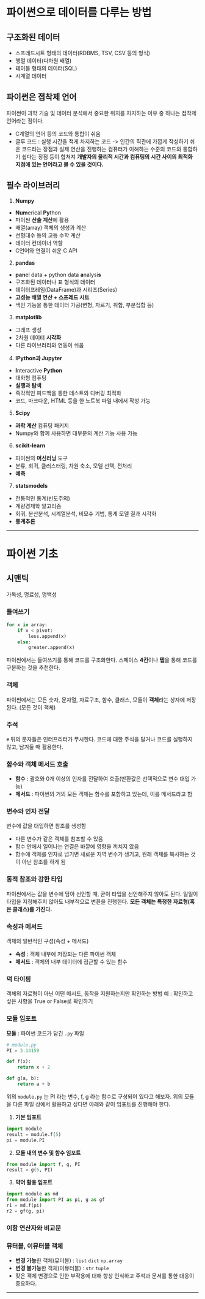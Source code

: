 # 파이썬으로 데이터를 다루는 방법
## 구조화된 데이터
* 스프레드시트 형태의 데이터(RDBMS, TSV, CSV 등의 형식)
* 행렬 데이터(다차원 배열)
* 테이블 형태의 데이터(SQL)
* 시계열 데이터

## 파이썬은 접착제 언어
파이썬이 과학 기술 및 데이터 분석에서 중요한 위치를 차지하는 이유 중 하나는 접착제 언어라는 점이다.
* C계열의 언어 등의 코드와 통합이 쉬움
* 글루 코드 : 실행 시간을 적게 차지하는 코드
  -> 인간의 직관에 가깝게 작성하기 쉬운 코드라는 장점과 실제 연산을 진행하는 컴퓨터가 이해하는 수준의 코드와 통합하기 쉽다는 장점 등이 합쳐져 **개발자의 물리적 시간과 컴퓨팅의 시간 사이의 최적화 지점에 있는 언어라고 볼 수 있을 것이다.**

## 필수 라이브러리
1. **Numpy**
* **Num**erical **Py**thon
* 파이썬 **산술 계산**에 활용
* 배열(array) 객체의 생성과 계산
* 선형대수 등의 고등 수학 계산
* 데이터 컨테이너 역할
* C언어와 연결이 쉬운 C API

2. **pandas**
* **pan**el data + python data **a**nalysi**s**
* 구조화된 데이터나 표 형식의 데이터
* 데이터프레임(DataFrame)과 시리즈(Series)
* **고성능 배열 연산 + 스프레드 시트**
* 색인 기능을 통한 데이터 가공(변형, 자르기, 취합, 부분집합 등)

3. **matplotlib**
* 그래프 생성
* 2차원 데이터 **시각화**
* 다른 라이브러리와 연동이 쉬움

4. **IPython과 Jupyter**
* **I**nteractive **Python**
* 대화형 컴퓨팅
* **실행과 탐색**
* 즉각적인 피드백을 통한 테스트와 디버깅 최적화
* 코드, 마크다운, HTML 등을 한 노트북 파일 내에서 작성 가능

5. **Scipy**
* **과학 계산** 컴퓨팅 패키지
* Numpy와 함께 사용하면 대부분의 계산 기능 사용 가능

6. **scikit-learn**
* 파이썬의 **머신러닝** 도구
* 분류, 회귀, 클러스터링, 차원 축소, 모델 선택, 전처리
* **예측**

7. **statsmodels**
* 전통적인 통계(빈도주의)
* 계량경제학 알고리즘
* 회귀, 분산분석, 시계열분석, 비모수 기법, 통계 모델 결과 시각화
* **통계추론**
- - -
# 파이썬 기초
## 시맨틱
가독성, 명료성, 명백성

### 들여쓰기
```python
for x in array:
	if x < pivot:
		less.append(x)
	else:
		greater.append(x)
```
파이썬에서는 들여쓰기를 통해 코드를 구조화한다.
스페이스 **4칸**이나 **탭**을 통해 코드를 구분하는 것을 추천한다.

### 객체
파이썬에서는 모든 숫자, 문자열, 자료구조, 함수, 클래스, 모듈이 **객체**라는 상자에 저장된다. (모든 것이 객체)

### 주석
`#`  뒤의 문자들은 인터프리터가 무시한다.
코드에 대한 주석을 달거나 코드를 실행하지 않고, 남겨둘 때 활용한다.

### 함수와 객체 메서드 호출
* **함수** : 괄호와 0개 이상의 인자를 전달하여 호출(반환값은 선택적으로 변수 대입 가능)
* **메서드** : 파이썬의 거의 모든 객체는 함수를 포함하고 있는데, 이를 메서드라고 함

### 변수와 인자 전달
변수에 값을 대입하면 참조를 생성함
* 다른 변수가 같은 객체를 참조할 수 있음
* 함수 안에서 일어나는 연결은 바깥에 영향을 끼치지 않음
* 함수에 객체를 인자로 넘기면 새로운 지역 변수가 생기고, 원래 객체를 복사하는 것이 아닌 참조를 하게 됨

### 동적 참조와 강한 타입
파이썬에서는 값을 변수에 담아 선언할 때, 굳이 타입을 선언해주지 않아도 된다.
일일이 타입을 지정해주지 않아도 내부적으로 변환을 진행한다.
**모든 객체는 특정한 자료형(혹은 클래스)를 가진다.**

### 속성과 메서드
객체의 일반적인 구성(속성 + 메서드)
* **속성** : 객체 내부에 저장되는 다른 파이썬 객체
* **메서드** : 객체의 내부 데이터에 접근할 수 있는 함수

### 덕 타이핑
객체의 자료형이 아닌 어떤 메서드, 동작을 지원하는지만 확인하는 방법
예 : 확인하고 싶은 사항을 True or False로 확인하기

### 모듈 임포트
**모듈** : 파이썬 코드가 담긴 `.py` 파일

```python
# module.py
PI = 3.14159

def f(x):
	return x + 2

def g(a, b):
	return a + b
```
위의 `module.py` 는 PI 라는 변수, f, g 라는 함수로 구성되어 있다고 해보자.
위의 모듈을 다른 파일 상에서 활용하고 싶다면 아래와 같이 임포트를 진행해야 한다.

1. **기본 임포트**
```python
import module
result = module.f(5)
pi = module.PI
```

2. **모듈 내의 변수 및 함수 임포트**
```python
from module import f, g, PI
result = g(5, PI)
```

3. **약어 활용 임포트**
```python
import module as md
from module import PI as pi, g as gf
r1 = md.f(pi)
r2 = gf(g, pi)
```

### 이항 연산자와 비교문
### 뮤터블, 이뮤터블 객체
* **변경 가능**한 객체(뮤터블) : `list`   `dict`  `np.array`
* **변경 불가능**한 객체(이뮤터블) : `str`  `tuple`
* 잦은 객체 변경으로 인한 부작용에 대해 항상 인식하고 주석과 문서를 통한 대응이 중요하다.
- - -




